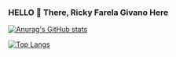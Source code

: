 ### HELLO 👋 There, Ricky Farela Givano Here

[![Anurag's GitHub stats](https://github-readme-stats.vercel.app/api?username=Rickyfg13&show_icons=true&theme=radical)](https://github.com/anuraghazra/github-readme-stats)

[![Top Langs](https://github-readme-stats.vercel.app/api/top-langs/?username=Rickyfg13&layout=compact&show_icons=true&theme=radical)](https://github.com/anuraghazra/github-readme-stats)
